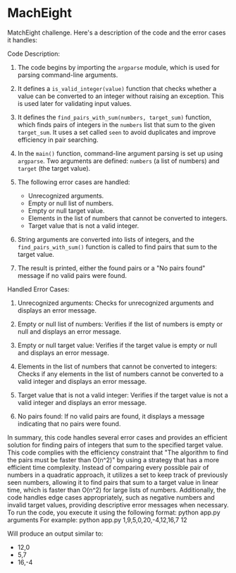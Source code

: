 # MachEight
MatchEight challenge.
 Here's a description of the code and the error cases it handles:

Code Description:

1. The code begins by importing the `argparse` module, which is used for parsing command-line arguments.

2. It defines a `is_valid_integer(value)` function that checks whether a value can be converted to an integer without raising an exception. This is used later for validating input values.

3. It defines the `find_pairs_with_sum(numbers, target_sum)` function, which finds pairs of integers in the `numbers` list that sum to the given `target_sum`. It uses a set called `seen` to avoid duplicates and improve efficiency in pair searching.

4. In the `main()` function, command-line argument parsing is set up using `argparse`. Two arguments are defined: `numbers` (a list of numbers) and `target` (the target value).

5. The following error cases are handled:
   - Unrecognized arguments.
   - Empty or null list of numbers.
   - Empty or null target value.
   - Elements in the list of numbers that cannot be converted to integers.
   - Target value that is not a valid integer.

6. String arguments are converted into lists of integers, and the `find_pairs_with_sum()` function is called to find pairs that sum to the target value.

7. The result is printed, either the found pairs or a "No pairs found" message if no valid pairs were found.

Handled Error Cases:

1. Unrecognized arguments: Checks for unrecognized arguments and displays an error message.

2. Empty or null list of numbers: Verifies if the list of numbers is empty or null and displays an error message.

3. Empty or null target value: Verifies if the target value is empty or null and displays an error message.

4. Elements in the list of numbers that cannot be converted to integers: Checks if any elements in the list of numbers cannot be converted to a valid integer and displays an error message.

5. Target value that is not a valid integer: Verifies if the target value is not a valid integer and displays an error message.

6. No pairs found: If no valid pairs are found, it displays a message indicating that no pairs were found.

In summary, this code handles several error cases and provides an efficient solution for finding pairs of integers that sum to the specified target value.
This code complies with the efficiency constraint that "The algorithm to find the pairs must be faster than O(n^2)" by using a strategy that has a more efficient time complexity. Instead of comparing every possible pair of numbers in a quadratic approach, it utilizes a set to keep track of previously seen numbers, allowing it to find pairs that sum to a target value in linear time, which is faster than O(n^2) for large lists of numbers. Additionally, the code handles edge cases appropriately, such as negative numbers and invalid target values, providing descriptive error messages when necessary.
To run the code, you execute it using the following format:
     python app.py arguments
For example:
    python app.py 1,9,5,0,20,-4,12,16,7 12

Will produce an output similar to:   

+ 12,0
+ 5,7
+ 16,-4

